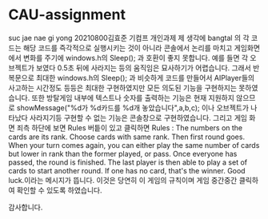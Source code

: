 # CAU-assignment
suc jae nae gi yong
20210800김효준 기컴프 개인과제
제 생각에 bangtal 의 각 코드는 해당 코드를 즉각적으로 실행시키는 것이 아니라 콘솔에서 논리를 마치고 게임화면에서 변화를 주기에 windows.h의 Sleep(); 과 호환이 좋지 못합니다.
예를 들면 각 오브젝트가 보였다 0.5초 뒤에 사라지는 등의 움직임은 묘사하기가 어렵습니다.
그래서 반복문으로 최대한 windows.h의 Sleep(); 과 비슷하게 코드를 만들어서 AIPlayer들의 사고하는 시간정도 등등은 최대한 구현하였지만 모든 의도된 기능을 구현하지는 못하였습니다.
또한 방탈게임 내부에 텍스트나 숫자를 출력하는 기능은 현재 지원하지 않으므로 showMessage("%d가 %d카드를 %d개 놓았습니다",a,b,c); 이나 오브젝트가 나타났다 사라지기등 구현할 수 없는 기능은 콘솔창으로 구현하였습니다.
 그리고 게임 화면 죄측 하단에 보면 Rules 버틑이 있고 클릭하면 
 Rules : The numbers on the cards are its rank. Choose cards with same rank. Then first round goes. When your turn comes again, you can either play the same
 number of cards but lower in rank than the former played, or pass. Once everyone has passed, the round is finished. The last player is then able to play a 
 set of cards to start another round. If one has no card, that's the winner. Good luck.이라는 메시지가 뜹니다.
 이것은 당연히 이 게임의 규칙이며 게임 중간중간 클릭하여 확인할 수 있도록 하였습니다.
 
 감사합니다.
